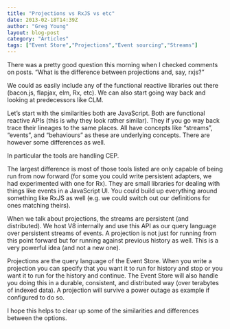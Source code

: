 ```yaml
---
title: "Projections vs RxJS vs etc"
date: 2013-02-18T14:39Z
author: "Greg Young"
layout: blog-post
category: "Articles"
tags: ["Event Store","Projections","Event sourcing","Streams"]
---
```


There was a pretty good question this morning when I checked comments on posts. “What is the difference between projections and, say, rxjs?”

We could as easily include any of the functional reactive libraries out there (bacon.js, flapjax, elm, Rx, etc). We can also start going way back and looking at predecessors like CLM.

Let’s start with the similarities both are JavaScript. Both are functional reactive APIs (this is why they look rather similar). They if you go way back trace their lineages to the same places. All have concepts like “streams”, “events”, and “behaviours” as these are underlying concepts. There are however some differences as well.

In particular the tools are handling CEP.

The largest difference is most of those tools listed are only capable of being run from now forward (for some you could write persistent adapters, we had experimented with one for Rx). They are small libraries for dealing with things like events in a JavaScript UI. You could build up everything around something like RxJS as well (e.g. we could switch out our definitions for ones matching theirs).

When we talk about projections, the streams are persistent (and distributed). We host V8 internally and use this API as our query language over persistent streams of events. A projection is not just for running from this point forward but for running against previous history as well. This is a very powerful idea (and not a new one).

Projections are the query language of the Event Store. When you write a projection you can specify that you want it to run for history and stop or you want it to run for the history and continue. The Event Store will also handle you doing this in a durable, consistent, and distributed way (over terabytes of indexed data). A projection will survive a power outage as example if configured to do so.

I hope this helps to clear up some of the similarities and differences between the options.